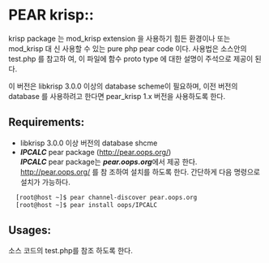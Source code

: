 PEAR krisp::
====

krisp package 는 mod_krisp extension 을 사용하기 힘든 환경이나 또는 mod_krisp 대
신 사용할 수 있는 pure php pear code 이다.  사용법은 소스안의 test.php 를 참고하
여, 이 파일에 함수 proto type 에 대한 설명이 주석으로 제공이 된다.

이 버전은 libkrisp 3.0.0 이상의 database scheme이 필요하며, 이전 버전의 database
를 사용하려고 한다면 pear_krisp 1.x 버전을 사용하도록 한다.


## Requirements:

* libkrisp 3.0.0 이상 버전의 database shcme
* ***IPCALC*** pear package (http://pear.oops.org/)  
  ***IPCALC*** pear package는 ***pear.oops.org***에서 제공 한다. http://pear.oops.org/ 를 참
  조하여 설치를 하도록 한다. 간단하게 다음 명령으로 설치가 가능하다.

```bash
  [root@host ~]$ pear channel-discover pear.oops.org
  [root@host ~]$ pear install oops/IPCALC
```

## Usages:

소스 코드의 test.php를 참조 하도록 한다.
